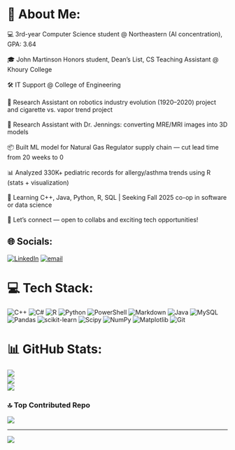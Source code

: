 # 💫 About Me:
💻 3rd-year Computer Science student @ Northeastern (AI concentration), GPA: 3.64<br><br>🎓 John Martinson Honors student, Dean’s List, CS Teaching Assistant @ Khoury College<br><br>🛠️ IT Support @ College of Engineering<br><br>🤖 Research Assistant on robotics industry evolution (1920–2020) project and cigarette vs. vapor trend project<br><br>🧠 Research Assistant with Dr. Jennings: converting MRE/MRI images into 3D models<br><br>📦 Built ML model for Natural Gas Regulator supply chain — cut lead time from 20 weeks to 0<br><br>📊 Analyzed 330K+ pediatric records for allergy/asthma trends using R (stats + visualization)<br><br>🔧 Learning C++, Java, Python, R, SQL | Seeking Fall 2025 co-op in software or data science<br><br>🤝 Let’s connect — open to collabs and exciting tech opportunities!


## 🌐 Socials:
[![LinkedIn](https://img.shields.io/badge/LinkedIn-%230077B5.svg?logo=linkedin&logoColor=white)](https://linkedin.com/in/https://www.linkedin.com/in/mateo-biggs/) [![email](https://img.shields.io/badge/Email-D14836?logo=gmail&logoColor=white)](mailto:biggs.m@northeastern.edu) 

# 💻 Tech Stack:
![C++](https://img.shields.io/badge/c++-%2300599C.svg?style=for-the-badge&logo=c%2B%2B&logoColor=white) ![C#](https://img.shields.io/badge/c%23-%23239120.svg?style=for-the-badge&logo=csharp&logoColor=white) ![R](https://img.shields.io/badge/r-%23276DC3.svg?style=for-the-badge&logo=r&logoColor=white) ![Python](https://img.shields.io/badge/python-3670A0?style=for-the-badge&logo=python&logoColor=ffdd54) ![PowerShell](https://img.shields.io/badge/PowerShell-%235391FE.svg?style=for-the-badge&logo=powershell&logoColor=white) ![Markdown](https://img.shields.io/badge/markdown-%23000000.svg?style=for-the-badge&logo=markdown&logoColor=white) ![Java](https://img.shields.io/badge/java-%23ED8B00.svg?style=for-the-badge&logo=openjdk&logoColor=white) ![MySQL](https://img.shields.io/badge/mysql-4479A1.svg?style=for-the-badge&logo=mysql&logoColor=white) ![Pandas](https://img.shields.io/badge/pandas-%23150458.svg?style=for-the-badge&logo=pandas&logoColor=white) ![scikit-learn](https://img.shields.io/badge/scikit--learn-%23F7931E.svg?style=for-the-badge&logo=scikit-learn&logoColor=white) ![Scipy](https://img.shields.io/badge/SciPy-%230C55A5.svg?style=for-the-badge&logo=scipy&logoColor=%white) ![NumPy](https://img.shields.io/badge/numpy-%23013243.svg?style=for-the-badge&logo=numpy&logoColor=white) ![Matplotlib](https://img.shields.io/badge/Matplotlib-%23ffffff.svg?style=for-the-badge&logo=Matplotlib&logoColor=black) ![Git](https://img.shields.io/badge/git-%23F05033.svg?style=for-the-badge&logo=git&logoColor=white)
# 📊 GitHub Stats:
![](https://github-readme-stats.vercel.app/api?username=CodeMateo15&theme=dark&hide_border=false&include_all_commits=false&count_private=true)<br/>
![](https://nirzak-streak-stats.vercel.app/?user=CodeMateo15&theme=dark&hide_border=false)<br/>
![](https://github-readme-stats.vercel.app/api/top-langs/?username=CodeMateo15&theme=dark&hide_border=false&include_all_commits=false&count_private=true&layout=compact)

### 🔝 Top Contributed Repo
![](https://github-contributor-stats.vercel.app/api?username=CodeMateo15&limit=5&theme=dark&combine_all_yearly_contributions=true)

---
[![](https://visitcount.itsvg.in/api?id=CodeMateo15&icon=0&color=0)](https://visitcount.itsvg.in)

<!-- Proudly created with GPRM ( https://gprm.itsvg.in ) -->
